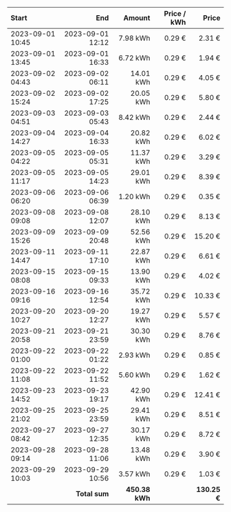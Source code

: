 | Start            |              End |         Amount | Price / kWh |        Price |
| :--------------- | ---------------: | -------------: | ----------: | -----------: |
| 2023-09-01 10:45 | 2023-09-01 12:12 |       7.98 kWh |      0.29 € |       2.31 € |
| 2023-09-01 13:45 | 2023-09-01 16:33 |       6.72 kWh |      0.29 € |       1.94 € |
| 2023-09-02 04:43 | 2023-09-02 06:11 |      14.01 kWh |      0.29 € |       4.05 € |
| 2023-09-02 15:24 | 2023-09-02 17:25 |      20.05 kWh |      0.29 € |       5.80 € |
| 2023-09-03 04:51 | 2023-09-03 05:43 |       8.42 kWh |      0.29 € |       2.44 € |
| 2023-09-04 14:27 | 2023-09-04 16:33 |      20.82 kWh |      0.29 € |       6.02 € |
| 2023-09-05 04:22 | 2023-09-05 05:31 |      11.37 kWh |      0.29 € |       3.29 € |
| 2023-09-05 11:17 | 2023-09-05 14:23 |      29.01 kWh |      0.29 € |       8.39 € |
| 2023-09-06 06:20 | 2023-09-06 06:39 |       1.20 kWh |      0.29 € |       0.35 € |
| 2023-09-08 09:08 | 2023-09-08 12:07 |      28.10 kWh |      0.29 € |       8.13 € |
| 2023-09-09 15:26 | 2023-09-09 20:48 |      52.56 kWh |      0.29 € |      15.20 € |
| 2023-09-11 14:47 | 2023-09-11 17:10 |      22.87 kWh |      0.29 € |       6.61 € |
| 2023-09-15 08:08 | 2023-09-15 09:33 |      13.90 kWh |      0.29 € |       4.02 € |
| 2023-09-16 09:16 | 2023-09-16 12:54 |      35.72 kWh |      0.29 € |      10.33 € |
| 2023-09-20 10:27 | 2023-09-20 12:27 |      19.27 kWh |      0.29 € |       5.57 € |
| 2023-09-21 20:58 | 2023-09-21 23:59 |      30.30 kWh |      0.29 € |       8.76 € |
| 2023-09-22 01:00 | 2023-09-22 01:22 |       2.93 kWh |      0.29 € |       0.85 € |
| 2023-09-22 11:08 | 2023-09-22 11:52 |       5.60 kWh |      0.29 € |       1.62 € |
| 2023-09-23 14:52 | 2023-09-23 19:17 |      42.90 kWh |      0.29 € |      12.41 € |
| 2023-09-25 21:02 | 2023-09-25 23:59 |      29.41 kWh |      0.29 € |       8.51 € |
| 2023-09-27 08:42 | 2023-09-27 12:35 |      30.17 kWh |      0.29 € |       8.72 € |
| 2023-09-28 09:14 | 2023-09-28 11:06 |      13.48 kWh |      0.29 € |       3.90 € |
| 2023-09-29 10:03 | 2023-09-29 10:56 |       3.57 kWh |      0.29 € |       1.03 € |
|                  |    **Total sum** | **450.38 kWh** |             | **130.25 €** |